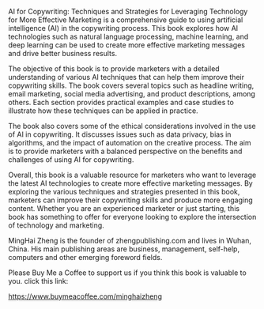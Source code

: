 
AI for Copywriting: Techniques and Strategies for Leveraging Technology for More Effective Marketing is a comprehensive guide to using artificial intelligence (AI) in the copywriting process. This book explores how AI technologies such as natural language processing, machine learning, and deep learning can be used to create more effective marketing messages and drive better business results.

The objective of this book is to provide marketers with a detailed understanding of various AI techniques that can help them improve their copywriting skills. The book covers several topics such as headline writing, email marketing, social media advertising, and product descriptions, among others. Each section provides practical examples and case studies to illustrate how these techniques can be applied in practice.

The book also covers some of the ethical considerations involved in the use of AI in copywriting. It discusses issues such as data privacy, bias in algorithms, and the impact of automation on the creative process. The aim is to provide marketers with a balanced perspective on the benefits and challenges of using AI for copywriting.

Overall, this book is a valuable resource for marketers who want to leverage the latest AI technologies to create more effective marketing messages. By exploring the various techniques and strategies presented in this book, marketers can improve their copywriting skills and produce more engaging content. Whether you are an experienced marketer or just starting, this book has something to offer for everyone looking to explore the intersection of technology and marketing.

MingHai Zheng is the founder of zhengpublishing.com and lives in Wuhan, China. His main publishing areas are business, management, self-help, computers and other emerging foreword fields.

Please Buy Me a Coffee to support us if you think this book is valuable to you. click this link:

https://www.buymeacoffee.com/minghaizheng
